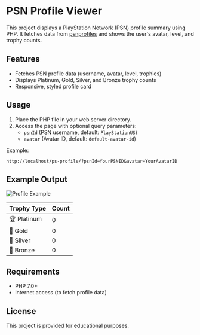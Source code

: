 # PSN Profile Viewer

This project displays a PlayStation Network (PSN) profile summary using PHP. It fetches data from [psnprofiles](https://psnprofiles.com/) and shows the user's avatar, level, and trophy counts.

## Features

- Fetches PSN profile data (username, avatar, level, trophies)
- Displays Platinum, Gold, Silver, and Bronze trophy counts
- Responsive, styled profile card

## Usage

1. Place the PHP file in your web server directory.
2. Access the page with optional query parameters:
    - `psnId` (PSN username, default: `PlayStationUS`)
    - `avatar` (Avatar ID, default: `default-avatar-id`)

Example:
```
http://localhost/ps-profile/?psnId=YourPSNID&avatar=YourAvatarID
```

## Example Output

![Profile Example](https://i.psnprofiles.com/avatars/m/DefaultAvatar_m.png)

| Trophy Type | Count |
|-------------|-------|
| 🏆 Platinum | 0     |
| 🥇 Gold     | 0     |
| 🥈 Silver   | 0     |
| 🥉 Bronze   | 0     |

## Requirements

- PHP 7.0+
- Internet access (to fetch profile data)

## License

This project is provided for educational purposes.